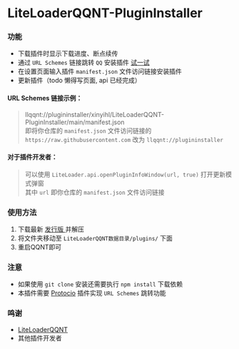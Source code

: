 # LiteLoaderQQNT-PluginInstaller

### 功能
- 下载插件时显示下载进度、断点续传
- 通过 `URL Schemes` 链接跳转 `QQ` 安装插件 [试一试](https://xinyihl.github.io/LiteLoaderQQNT-PluginInstaller/)
- 在设置页面输入插件 `manifest.json` 文件访问链接安装插件
- 更新插件（todo 懒得写页面, api 已经完成）

#### URL Schemes 链接示例：   
>llqqnt://plugininstaller/xinyihl/LiteLoaderQQNT-PluginInstaller/main/manifest.json   
即将你仓库的 `manifest.json` 文件访问链接的 `https://raw.githubusercontent.com` 改为 `llqqnt://plugininstaller`

#### 对于插件开发者：   
>可以使用 `LiteLoader.api.openPluginInfoWindow(url, true)` 打开更新模式弹窗   
其中 `url` 即你仓库的 `manifest.json` 文件访问链接

### 使用方法
1. 下载最新 [发行版 ](https://github.com/xinyihl/LiteLoaderQQNT-PluginInstaller/releases) 并解压
2. 将文件夹移动至 `LiteLoaderQQNT数据目录/plugins/` 下面
3. 重启QQNT即可

### 注意
- 如果使用 `git clone` 安装还需要执行 `npm install` 下载依赖
- 本插件需要 [Protocio](https://github.com/PRO-2684/protocio) 插件实现 `URL Schemes` 跳转功能

### 鸣谢
- [LiteLoaderQQNT](https://github.com/LiteLoaderQQNT/LiteLoaderQQNT) 
- 其他插件开发者